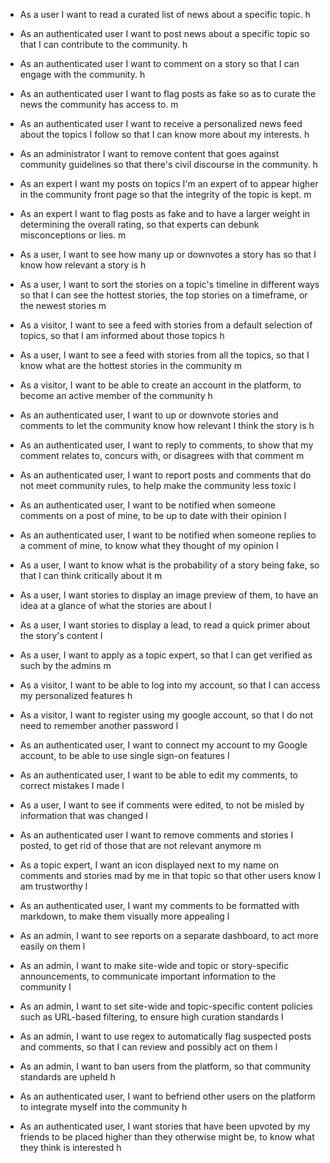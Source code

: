 * As a user I want to read a curated list of news about a specific topic. h

* As an authenticated user I want to post news about a specific topic so that I can contribute to the community. h

* As an authenticated user I want to comment on a story so that I can engage with the community. h

* As an authenticated user I want to flag posts as fake so as to curate the news the community has access to. m

* As an authenticated user I want to receive a personalized news feed about the topics I follow so that I can know more 
about my interests. h

* As an administrator I want to remove content that goes against community guidelines so that 
there's civil discourse in the community. h

* As an expert I want my posts on topics I'm an expert of to appear higher in the community front page so that
the integrity of the topic is kept. m

* As an expert I want to flag posts as fake and to have a larger weight in determining the overall rating, so that experts can debunk misconceptions or lies. m

* As a user, I want to see how many up or downvotes a story has so that I know how relevant a story is h

* As a user, I want to sort the stories on a topic's timeline in different ways so that I can see the hottest stories, the top stories on a timeframe, or the newest stories m

* As a visitor, I want to see a feed with stories from a default selection of topics, so that I am informed about those topics h

* As a user, I want to see a feed with stories from all the topics, so that I know what are the hottest stories in the community m

* As a visitor, I want to be able to create an account in the platform, to become an active member of the community h

* As an authenticated user, I want to up or downvote stories and comments to let the community know how relevant I think the story is h

* As an authenticated user, I want to reply to comments, to show that my comment relates to, concurs with, or disagrees with that comment m

* As an authenticated user, I want to report posts and comments  that do not meet community rules, to help make the community less toxic l

* As an authenticated user, I want to be notified when someone comments on a post of mine, to be up to date with their opinion l

* As an authenticated user, I want to be notified when someone replies to a comment of mine, to know what they thought of my opinion l

* As a user, I want to know what is the probability of a story being fake, so that I can think critically about it m

* As a user, I want stories to display an image preview of them, to have an idea at a glance of what the stories are about l

* As a user, I want stories to display a lead, to read a quick primer about the story's content l

* As a user, I want to apply as a topic expert, so that I can get verified as such by the admins m

* As a visitor, I want to be able to log into my account, so that I can access my personalized features h

* As a visitor, I want to register using my google account, so that I do not need to remember another password l

* As an authenticated user, I want to connect my account to my Google account, to be able to use single sign-on features l

* As an authenticated user, I want to be able to edit my comments, to correct mistakes I made l

* As a user, I  want to see if comments were edited, to not be misled by information that was changed l

* As an authenticated user I want to remove comments and stories I posted, to get rid of those that are not relevant anymore m

* As a topic expert, I want an icon displayed next to my name on comments and stories mad by me in that topic so that other users know I am trustworthy l

* As an authenticated user, I want my comments to be formatted with markdown, to make them visually more appealing l

* As an admin, I want to see reports on a separate dashboard, to act more easily on them l

* As an admin, I want to make site-wide and topic or story-specific announcements, to communicate important information to the community l

* As an admin, I want to set site-wide and topic-specific content policies such as URL-based filtering, to ensure high curation standards l

* As an admin, I want to use regex to automatically flag suspected posts and comments, so that I can review and possibly act on them l

* As an admin, I want to ban users from the platform, so that community standards are upheld h

* As an authenticated user, I want to befriend other users on the platform to integrate myself into the community h

* As an authenticated user, I want stories that have been upvoted by my friends to be placed higher than they otherwise might be, to know what they think is interested h
